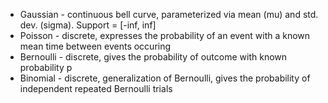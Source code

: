 - Gaussian - continuous bell curve, parameterized via mean (mu) and std. dev. (sigma).  Support = \[-inf, inf\]
- Poisson - discrete, expresses the probability of an event with a known mean time between events occuring
- Bernoulli - discrete, gives the probability of outcome with known probability p
- Binomial - discrete, generalization of Bernoulli, gives the probability of independent repeated Bernoulli trials
